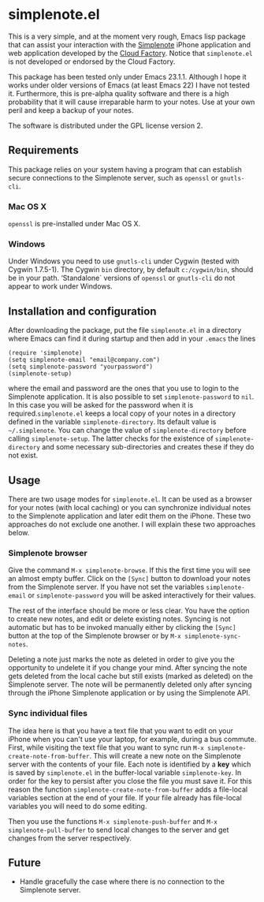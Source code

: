 # simplenote.el

This is a very simple, and at the moment very rough, Emacs lisp package that can assist your interaction with the [Simplenote][sn] iPhone application and web application developed by the [Cloud Factory][cf]. Notice that `simplenote.el` is not developed or endorsed by the Cloud Factory.

This package has been tested only under Emacs 23.1.1. Although I hope it works under older versions of Emacs (at least Emacs 22) I have not tested it. Furthermore, this is pre-alpha quality software and there is a high probability that it will cause irreparable harm to your notes. Use at your own peril and keep a backup of your notes.

The software is distributed under the GPL license version 2.

## Requirements

This package relies on your system having a program that can establish secure connections to the Simplenote server, such as `openssl` or `gnutls-cli`.

### Mac OS X

`openssl` is pre-installed under Mac OS X.

### Windows

Under Windows you need to use `gnutls-cli` under Cygwin (tested with Cygwin 1.7.5-1). The Cygwin `bin` directory, by default `c:/cygwin/bin`, should be in your path. ‘Standalone´ versions of `openssl` or `gnutls-cli` do not appear to work under Windows.

## Installation and configuration

After downloading the package, put the file `simplenote.el` in a directory where Emacs can find it during startup and then add in your `.emacs` the lines

    (require 'simplenote)
    (setq simplenote-email "email@company.com")
    (setq simplenote-password "yourpassword")
    (simplenote-setup)
    
where the email and password are the ones that you use to login to the Simplenote application. It is also possible to set `simplenote-password` to `nil`. In this case you will be asked for the password when it is required.`simplenote.el` keeps a local copy of your notes in a directory defined in the variable `simplenote-directory`. Its default value is `~/.simplenote`. You can change the value of `simplenote-directory` before calling `simplenote-setup`. The latter checks for the existence of `simplenote-directory` and some necessary sub-directories and creates these if they do not exist.

## Usage

There are two usage modes for `simplenote.el`. It can be used as a browser for your notes (with local caching) or you can synchronize individual notes to the Simplenote application and later edit them on the iPhone. These two approaches do not exclude one another. I will explain these two approaches below.

### Simplenote browser

Give the command `M-x simplenote-browse`. If this the first time you will see an almost empty buffer. Click on the `[Sync]` button to download your notes from the Simplenote server. If you have not set the variables `simplenote-email` or `simplenote-password` you will be asked interactively for their values.

The rest of the interface should be more or less clear. You have the option to create new notes, and edit or delete existing notes. Syncing is not automatic but has to be invoked manually either by clicking the `[Sync]` button at the top of the Simplenote browser or by `M-x simplenote-sync-notes`.

Deleting a note just marks the note as deleted in order to give you the opportunity to undelete it if you change your mind. After syncing the note gets deleted from the local cache but still exists (marked as deleted) on the Simplenote server. The note will be permanently deleted only after syncing through the iPhone Simplenote application or by using the Simplenote API.

### Sync individual files

The idea here is that you have a text file that you want to edit on your iPhone when you can't use your laptop, for example, during a bus commute. First, while visiting the text file that you want to sync run `M-x simplenote-create-note-from-buffer`. This will create a new note on the Simplenote server with the contents of your file. Each note is identified by a **key** which is saved by `simplenote.el` in the buffer-local variable `simplenote-key`. In order for the key to persist after you close the file you must save it. For this reason the function `simplenote-create-note-from-buffer` adds a file-local variables section at the end of your file. If your file already has file-local variables you will need to do some editing.

Then you use the functions `M-x simplenote-push-buffer` and `M-x simplenote-pull-buffer` to send local changes to the server and get changes from the server respectively.

## Future

* Handle gracefully the case where there is no connection to the Simplenote server.

[cf]: http://cloud-factory.com/
[sn]: http://simplenoteapp.com/
